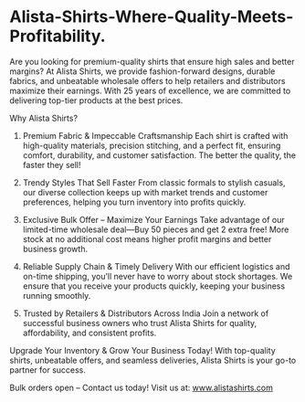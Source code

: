 # Alista-Shirts-Where-Quality-Meets-Profitability.
Are you looking for premium-quality shirts that ensure high sales and better margins? At Alista Shirts, we provide fashion-forward designs, durable fabrics, and unbeatable wholesale offers to help retailers and distributors maximize their earnings. With 25 years of excellence, we are committed to delivering top-tier products at the best prices.

Why Alista Shirts?
1. Premium Fabric & Impeccable Craftsmanship
Each shirt is crafted with high-quality materials, precision stitching, and a perfect fit, ensuring comfort, durability, and customer satisfaction. The better the quality, the faster they sell!

2. Trendy Styles That Sell Faster
From classic formals to stylish casuals, our diverse collection keeps up with market trends and customer preferences, helping you turn inventory into profits quickly.

3. Exclusive Bulk Offer – Maximize Your Earnings
Take advantage of our limited-time wholesale deal—Buy 50 pieces and get 2 extra free! More stock at no additional cost means higher profit margins and better business growth.

4. Reliable Supply Chain & Timely Delivery
With our efficient logistics and on-time shipping, you’ll never have to worry about stock shortages. We ensure that you receive your products quickly, keeping your business running smoothly.

5. Trusted by Retailers & Distributors Across India
Join a network of successful business owners who trust Alista Shirts for quality, affordability, and consistent profits.

Upgrade Your Inventory & Grow Your Business Today!
With top-quality shirts, unbeatable offers, and seamless deliveries, Alista Shirts is your go-to partner for success.

Bulk orders open – Contact us today!
Visit us at: www.alistashirts.com

